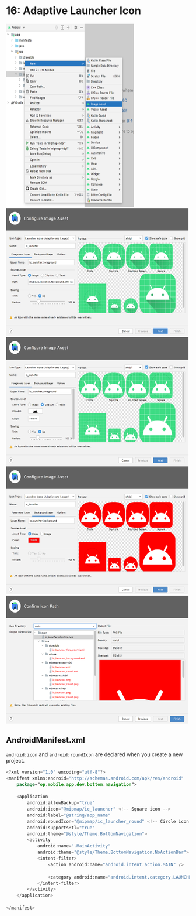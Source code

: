 # **16: Adaptive Launcher Icon**

<img src="../resources/img/16-adaptive-launcher-icon/16-asset-studio-1.png" width="350" height="500" />

<img src="../resources/img/16-adaptive-launcher-icon/16-asset-studio-2.png" width="500" height="350" />

<img src="../resources/img/16-adaptive-launcher-icon/16-asset-studio-3.png" width="500" height="350" />

<img src="../resources/img/16-adaptive-launcher-icon/16-asset-studio-4.png" width="500" height="350" />

<img src="../resources/img/16-adaptive-launcher-icon/16-asset-studio-5.png" width="500" height="350" />

## AndroidManifest.xml

`android:icon` and `android:roundIcon` are declared when you create a new project.

```kotlin
<?xml version="1.0" encoding="utf-8"?>
<manifest xmlns:android="http://schemas.android.com/apk/res/android"
    package="op.mobile.app.dev.bottom.navigation">

    <application
        android:allowBackup="true"
        android:icon="@mipmap/ic_launcher" <!-- Square icon -->
        android:label="@string/app_name"
        android:roundIcon="@mipmap/ic_launcher_round" <!-- Circle icon -->
        android:supportsRtl="true"
        android:theme="@style/Theme.BottomNavigation">
        <activity
            android:name=".MainActivity"
            android:theme="@style/Theme.BottomNavigation.NoActionBar">
            <intent-filter>
                <action android:name="android.intent.action.MAIN" />

                <category android:name="android.intent.category.LAUNCHER" />
            </intent-filter>
        </activity>
    </application>

</manifest>
```
